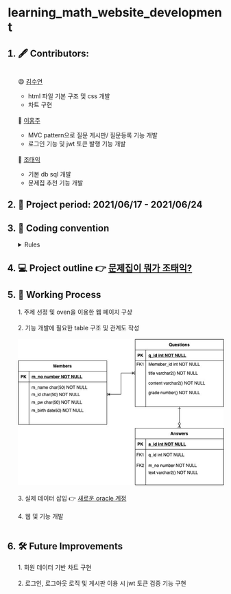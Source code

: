 # learning_math_website_development
 

<ol>
 <h2><li> 🖋️ Contributors: </h2>
  <br>
   😄 <a href="https://github.com/metaego">김수연</a><br>
   <ul>
    <li> html 파일 기본 구조 및 css 개발 </li>
    <li> 차트 구현 </li>
   </ul><br>
   🤡 <a href="https://github.com/purple-cabbage0030">이홍주</a>
   <ul>
    <li> MVC pattern으로 질문 게시판/ 질문등록 기능 개발 </li>
    <li> 로그인 기능 및 jwt 토큰 발행 기능 개발 </li>
   </ul><br>
   🙂 <a href="https://github.com/Siho02">조태익</a></li>
    <ul>
    <li> 기본 db sql 개발 </li>
    <li> 문제집 추천 기능 개발 </li>
   </ul>
 <h2><li> 📆 Project period: 2021/06/17 - 2021/06/24</h2></li>
 <h2><li> 🤝 Coding convention </h2>
   <details><summary> Rules </summary>
       1. 연산자 앞뒤 공백 <br>
       2. 함수명, 변수명 스네이크 케이스로 작성 <br>
       3. 함수 안의 내부함수도 괄호 다음줄에 작성 <br>
       4. 문자열 큰따옴표 사용 통일 <br>
       5. 협업자가 이해할 수 있도록 주석은 자세하게 <br>
   </details>
  </li>
  <h2><li> 💻 Project outline 👉 <a href="https://github.com/purple-cabbage0030/learning_math_website_development/blob/main/mini_project_June.pdf"> 문제집이 뭐가 조태익? </a> </h2></li>

 <h2><li>🏃 Working Process</h2></li>
1. 주제 선정 및 oven을 이용한 웹 페이지 구상<br><br>
2. 기능 개발에 필요한 table 구조 및 관계도 작성<br><br>
 <img src="https://github.com/purple-cabbage0030/learning_math_website_development/blob/main/math.jpg"><br><br>
3. 실제 데이터 삽입 👉 <a href="https://github.com/purple-cabbage0030/learning_math_website_development/blob/main/mymath2.sql"> 새로운 oracle 계정 </a><br><br>
4. 웹 및 기능 개발<br><br>
 
 <h2><li> 🛠️ Future Improvements </h2></li>
 1. 회원 데이터 기반 차트 구현<br><br>
 2. 로그인, 로그아웃 로직 및 게시판 이용 시 jwt 토큰 검증 기능 구현<br>
 
</ol>
